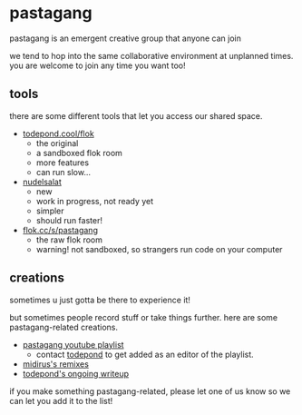# pastagang

pastagang is an emergent creative group that anyone can join

we tend to hop into the same collaborative environment at unplanned times. you are welcome to join any time you want too!

## tools

there are some different tools that let you access our shared space.

- [todepond.cool/flok](https://todepond.cool/flok)
  - the original
  - a sandboxed flok room
  - more features
  - can run slow...
- [nudelsalat](https://felixroos.github.io/nudelsalat/)
  - new
  - work in progress, not ready yet
  - simpler
  - should run faster!
- [flok.cc/s/pastagang](https://flok.cc/s/pastagang)
  - the raw flok room
  - warning! not sandboxed, so strangers run code on your computer
 
## creations

sometimes u just gotta be there to experience it!

but sometimes people record stuff or take things further. here are some pastagang-related creations.

- [pastagang youtube playlist](https://www.youtube.com/playlist?list=PL9uRa69RF-7wOS5CnK0wy34t5HYgFLIng)
  - contact [todepond](https://mas.to/@todepond) to get added as an editor of the playlist.
- [midirus's remixes](https://midirus.com/project/pastagang)
- [todepond's ongoing writeup](https://www.todepond.com/wikiblogarden/learn/pastagang/accident/arroost/)

if you make something pastagang-related, please let one of us know so we can let you add it to the list!
